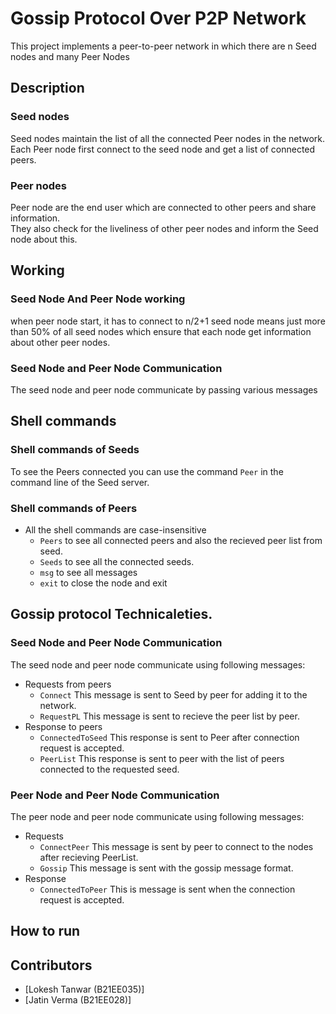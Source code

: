 # Gossip Protocol Over P2P Network
This project implements a peer-to-peer network in which there are n Seed nodes and many Peer Nodes

## Description
### Seed nodes
Seed nodes maintain the list of all the connected Peer nodes in the network.  
Each Peer node first connect to the seed node and get a list of connected peers.
### Peer nodes
Peer node are the end user which are connected to other peers and share information.  
They also check for the liveliness of other peer nodes and inform the Seed node about this.
## Working
### Seed Node And Peer Node working
when peer node start, it has to connect to n/2+1 seed node means just more than 50% of all seed nodes which ensure that each node get information about other peer nodes. 


### Seed Node and Peer Node Communication
The seed node and peer node communicate by passing various messages

## Shell commands
### Shell commands of Seeds
To see the Peers connected you can use the command `Peer` in the command line of the Seed server.

### Shell commands of Peers
- All the shell commands are case-insensitive
  - `Peers` to see all connected peers and also the recieved peer list from seed.
  - `Seeds` to see all the connected seeds.
  - `msg` to see all messages
  - `exit` to close the node and exit

## Gossip protocol Technicaleties.
### Seed Node and Peer Node Communication
The seed node and peer node communicate using following messages:
- Requests from peers
  - `Connect` This message is sent to Seed by peer for adding it to the network.
  - `RequestPL` This message is sent to recieve the peer list by peer.
- Response to peers
  - `ConnectedToSeed` This response is sent to Peer after connection request is accepted.
  - `PeerList` This response is sent to peer with the list of peers connected to the requested seed.

### Peer Node and Peer Node Communication
The peer node and peer node communicate using following messages:
- Requests 
  - `ConnectPeer` This message is sent by peer to connect to the nodes after recieving PeerList.
  - `Gossip` This message is sent with the gossip message format.
- Response
  - `ConnectedToPeer` This is message is sent when the connection request is accepted.
  
## How to run


## Contributors
- [Lokesh Tanwar (B21EE035)]
- [Jatin Verma (B21EE028)]



